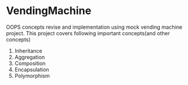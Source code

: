 # VendingMachine

OOPS concepts revise and implementation using mock vending machine project.
This project covers following important concepts(and other concepts)
1. Inheritance
2. Aggregation
3. Composition
4. Encapsulation
5. Polymorphism
